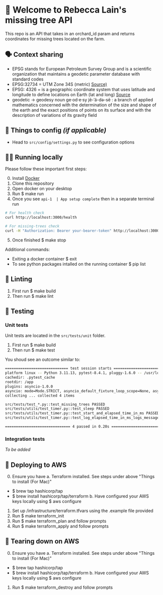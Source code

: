 # 🌳 Welcome to Rebecca Lain's missing tree API

This repo is an API that takes in an orchard_id param and returns coordinates for missing trees located on the farm.

## 🗣️ Context sharing

- EPSG stands for European Petroleum Survey Group and is a scientific organization that maintains a geodetic parameter database with standard codes
- EPSG:32734 = UTM Zone 34S (metric) [Source)](https://epsg.io/32734)
- EPSG: 4326 = is a geographic coordinate system that uses latitude and longitude to define locations on Earth (lat and long) [Source](https://epsg.io/4326)
- geodetic -> geodesy noun ge·​od·​e·​sy jē-ˈä-də-sē : a branch of applied mathematics concerned with the determination of the size and shape of the earth and the exact positions of points on its surface and with the description of variations of its gravity field


## 🔢 Things to config _(if applicable)_

- Head to `src/config/settings.py` to see configuration options

## 👩‍💻 Running locally

Please follow these important first steps:

0. Install [Docker](https://docs.docker.com/desktop/setup/install/mac-install/)
1. Clone this repository
2. Open docker on your desktop
3. Run $ make run
4. Once you see `api-1  | App setup complete` then in a separate terminal run 
```bash
# For health check
curl http://localhost:3000/health

# For missing-trees check
curl -H "Authorization: Bearer your-bearer-token" http://localhost:3000/api/orchards/your-orchard-id/missing-trees
```
5. Once finished $ make stop


Additional commands:
- Exiting a docker container $ exit
- To see python packages intalled on the running container $ pip list

## 🧹 Linting

1. First run $ make build
2. Then run $ make lint

## 🧪 Testing

### Unit tests

Unit tests are located in the `src/tests/unit` folder.

1. First run $ make build
2. Then run $ make test

You shoud see an outcome similar to:

```bash
============================= test session starts ==============================
platform linux -- Python 3.11.13, pytest-8.4.1, pluggy-1.6.0 -- /usr/local/bin/python3.11
cachedir: .pytest_cache
rootdir: /app
plugins: asyncio-1.0.0
asyncio: mode=Mode.STRICT, asyncio_default_fixture_loop_scope=None, asyncio_default_test_loop_scope=function
collecting ... collected 4 items

src/tests/test_*.py::test_missing_trees PASSED                           [ 25%]
src/tests/utils/test_timer.py::test_sleep PASSED                         [ 50%]
src/tests/utils/test_timer.py::test_start_and_elapsed_time_in_ms PASSED  [ 75%]
src/tests/utils/test_timer.py::test_log_elapsed_time_in_ms_logs_message PASSED [100%]

============================== 4 passed in 0.20s ===============================
```

### Integration tests

_To be added_

## 🚀 Deploying to AWS

0. Ensure you have 
  a. Terraform installed. See steps under above "Things to install (For Mac)"
  - $ brew tap hashicorp/tap
  - $ brew install hashicorp/tap/terraform
  b. Have configured your AWS keys locally using $ aws configure
1. Set up /infrastructure/terraform.tfvars using the .example file provided
1. Run $ make terraform_init
2. Run $ make terraform_plan and follow prompts
3. Run $ make terraform_apply and follow prompts

## 🚮 Tearing down on AWS

0. Ensure you have 
  a. Terraform installed. See steps under above "Things to install (For Mac)"
  - $ brew tap hashicorp/tap
  - $ brew install hashicorp/tap/terraform
  b. Have configured your AWS keys locally using $ aws configure
1. Run $ make terraform_destroy and follow prompts